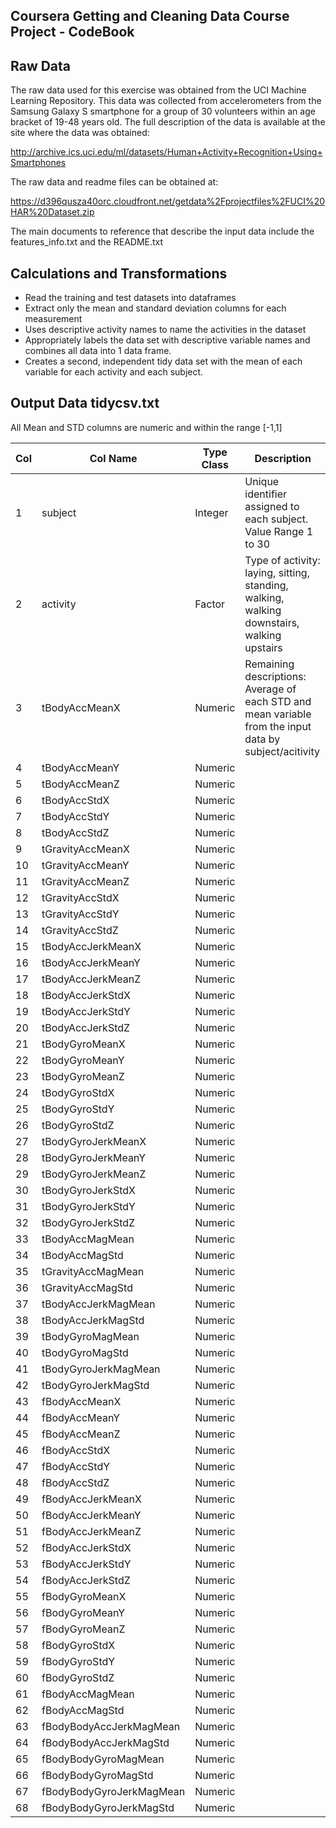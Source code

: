 
Coursera Getting and Cleaning Data Course Project - CodeBook
----------


Raw Data
----------
The raw data used for this exercise was obtained from the UCI Machine Learning Repository. This data was collected from  accelerometers from the Samsung Galaxy S smartphone for a group of 30 volunteers within an age bracket of 19-48 years old.  The full description of the data is available at the site where the data was obtained: 

http://archive.ics.uci.edu/ml/datasets/Human+Activity+Recognition+Using+Smartphones 

The raw data and readme files can be obtained at:

https://d396qusza40orc.cloudfront.net/getdata%2Fprojectfiles%2FUCI%20HAR%20Dataset.zip 

The main documents to reference that describe the input data include the features_info.txt and the README.txt


Calculations and Transformations
--------------------------------------
- Read the training and test datasets into dataframes 
- Extract only the mean and standard deviation columns for each measurement
- Uses descriptive activity names to name the activities in the dataset
- Appropriately labels the data set with descriptive variable names and combines all data into 1 data frame.
- Creates a second, independent tidy data set with the mean of each variable for each activity and each subject.




Output Data tidycsv.txt
----------

All Mean and STD columns are numeric and within the range [-1,1]

|Col |Col Name          | Type Class | Description
|----|------------------|------------|-----------------------------------------------------
|1   |subject           | Integer    | Unique identifier assigned to each subject. Value Range 1 to 30
|2   |activity          | Factor     | Type of activity: laying, sitting, standing, walking, walking downstairs, walking upstairs
|3   |tBodyAccMeanX     | Numeric    | Remaining descriptions: Average of each STD and mean variable from the input data by subject/acitivity
|4   |tBodyAccMeanY     | Numeric    |   
|5   |tBodyAccMeanZ     | Numeric    |
|6   |tBodyAccStdX      | Numeric    |
|7   |tBodyAccStdY      | Numeric    |
|8   |tBodyAccStdZ      | Numeric    |   
|9   |tGravityAccMeanX  | Numeric    |
|10  |tGravityAccMeanY  | Numeric    |
|11  |tGravityAccMeanZ  | Numeric    |
|12  |tGravityAccStdX   | Numeric    |
|13  |tGravityAccStdY   | Numeric    |
|14  |tGravityAccStdZ   | Numeric    |
|15  |tBodyAccJerkMeanX | Numeric    |
|16  |tBodyAccJerkMeanY | Numeric    |
|17  |tBodyAccJerkMeanZ | Numeric    |
|18  |tBodyAccJerkStdX  | Numeric    |
|19  |tBodyAccJerkStdY  | Numeric    |
|20  |tBodyAccJerkStdZ  | Numeric    |
|21  |tBodyGyroMeanX    | Numeric    |
|22  |tBodyGyroMeanY    | Numeric    |
|23  |tBodyGyroMeanZ    | Numeric    |
|24  |tBodyGyroStdX     | Numeric    |
|25  |tBodyGyroStdY     | Numeric    |
|26  |tBodyGyroStdZ     | Numeric    |
|27  |tBodyGyroJerkMeanX | Numeric    |
|28  |tBodyGyroJerkMeanY | Numeric    |
|29  |tBodyGyroJerkMeanZ | Numeric    |
|30  |tBodyGyroJerkStdX  | Numeric    |
|31  |tBodyGyroJerkStdY  | Numeric    |
|32  |tBodyGyroJerkStdZ  | Numeric    |
|33  |tBodyAccMagMean    | Numeric    |
|34  |tBodyAccMagStd     | Numeric    |
|35  |tGravityAccMagMean | Numeric    |
|36  |tGravityAccMagStd  | Numeric    |
|37  |tBodyAccJerkMagMean | Numeric    |
|38  |tBodyAccJerkMagStd  | Numeric    |
|39  |tBodyGyroMagMean    | Numeric    |
|40  |tBodyGyroMagStd     | Numeric    |
|41  |tBodyGyroJerkMagMean | Numeric    |
|42  |tBodyGyroJerkMagStd  | Numeric    |
|43  |fBodyAccMeanX | Numeric    |
|44  |fBodyAccMeanY | Numeric    |
|45  |fBodyAccMeanZ | Numeric    |
|46  |fBodyAccStdX | Numeric    |
|47  |fBodyAccStdY | Numeric    |
|48  |fBodyAccStdZ | Numeric    |
|49  |fBodyAccJerkMeanX | Numeric    |
|50  |fBodyAccJerkMeanY | Numeric    |
|51  |fBodyAccJerkMeanZ | Numeric    |
|52  |fBodyAccJerkStdX | Numeric    |
|53  |fBodyAccJerkStdY | Numeric    |
|54  |fBodyAccJerkStdZ | Numeric    |
|55  |fBodyGyroMeanX | Numeric    |
|56  |fBodyGyroMeanY | Numeric    |
|57  |fBodyGyroMeanZ | Numeric    |
|58  |fBodyGyroStdX | Numeric    |
|59  |fBodyGyroStdY | Numeric    |
|60  |fBodyGyroStdZ | Numeric    |
|61  |fBodyAccMagMean | Numeric    |
|62  |fBodyAccMagStd  | Numeric    |
|63  |fBodyBodyAccJerkMagMean | Numeric    |
|64  |fBodyBodyAccJerkMagStd  | Numeric    |
|65  |fBodyBodyGyroMagMean    | Numeric    |
|66  |fBodyBodyGyroMagStd     | Numeric    |
|67  |fBodyBodyGyroJerkMagMean | Numeric    |
|68  |fBodyBodyGyroJerkMagStd  | Numeric    |